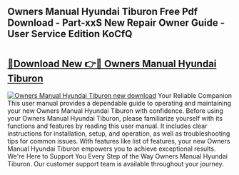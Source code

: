 ## Owners Manual Hyundai Tiburon Free Pdf Download - Part-xxS New Repair Owner Guide - User Service Edition KoCfQ

# <h2><a href="http://bc76876.oget.top/?id=Owners+Manual+Hyundai+Tiburon">🔗Download New 👉🔴 Owners Manual Hyundai Tiburon</a></h2>

[![Owners Manual Hyundai Tiburon new download](https://i.imgur.com/5g1atiW.png)](http://bc76876.oget.top/?id=Owners+Manual+Hyundai+Tiburon)
Your Reliable Companion This user manual provides a dependable guide to operating and maintaining your new Owners Manual Hyundai Tiburon with confidence. Before using your Owners Manual Hyundai Tiburon, please familiarize yourself with its functions and features by reading this user manual. It includes clear instructions for installation, setup, and operation, as well as troubleshooting tips for common issues. With features like list of features, your new Owners Manual Hyundai Tiburon empowers you to achieve exceptional results. We're Here to Support You Every Step of the Way Owners Manual Hyundai Tiburon. Our customer support team is available throughout your journey.

